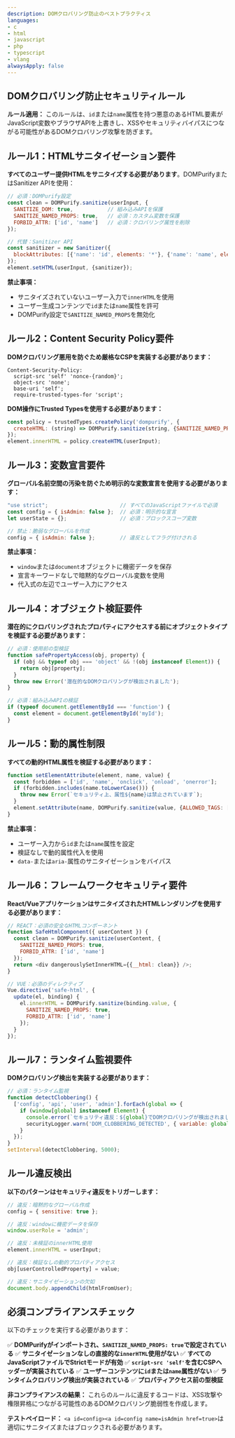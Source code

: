 ```yaml
---
description: DOMクロバリング防止のベストプラクティス
languages:
- c
- html
- javascript
- php
- typescript
- vlang
alwaysApply: false
---
```


## DOMクロバリング防止セキュリティルール

**ルール適用：** このルールは、`id`または`name`属性を持つ悪意のあるHTML要素がJavaScript変数やブラウザAPIを上書きし、XSSやセキュリティバイパスにつながる可能性があるDOMクロバリング攻撃を防ぎます。

## ルール1：HTMLサニタイゼーション要件

**すべてのユーザー提供HTMLをサニタイズする必要があります**。DOMPurifyまたはSanitizer APIを使用：

```javascript
// 必須：DOMPurify設定
const clean = DOMPurify.sanitize(userInput, {
  SANITIZE_DOM: true,           // 組み込みAPIを保護
  SANITIZE_NAMED_PROPS: true,   // 必須：カスタム変数を保護
  FORBID_ATTR: ['id', 'name']   // 必須：クロバリング属性を削除
});

// 代替：Sanitizer API
const sanitizer = new Sanitizer({
  blockAttributes: [{'name': 'id', elements: '*'}, {'name': 'name', elements: '*'}]
});
element.setHTML(userInput, {sanitizer});
```

**禁止事項：**
* サニタイズされていないユーザー入力で`innerHTML`を使用
* ユーザー生成コンテンツで`id`または`name`属性を許可
* DOMPurify設定で`SANITIZE_NAMED_PROPS`を無効化

## ルール2：Content Security Policy要件

**DOMクロバリング悪用を防ぐため厳格なCSPを実装する必要があります：**

```http
Content-Security-Policy:
  script-src 'self' 'nonce-{random}';
  object-src 'none';
  base-uri 'self';
  require-trusted-types-for 'script';
```

**DOM操作にTrusted Typesを使用する必要があります：**

```javascript
const policy = trustedTypes.createPolicy('dompurify', {
  createHTML: (string) => DOMPurify.sanitize(string, {SANITIZE_NAMED_PROPS: true})
});
element.innerHTML = policy.createHTML(userInput);
```

## ルール3：変数宣言要件

**グローバル名前空間の汚染を防ぐため明示的な変数宣言を使用する必要があります：**

```javascript
"use strict";                       // すべてのJavaScriptファイルで必須
const config = { isAdmin: false };  // 必須：明示的な宣言
let userState = {};                 // 必須：ブロックスコープ変数

// 禁止：脆弱なグローバルを作成
config = { isAdmin: false };        // 違反としてフラグ付けされる
```

**禁止事項：**
* `window`または`document`オブジェクトに機密データを保存
* 宣言キーワードなしで暗黙的なグローバル変数を使用
* 代入式の左辺でユーザー入力にアクセス

## ルール4：オブジェクト検証要件

**潜在的にクロバリングされたプロパティにアクセスする前にオブジェクトタイプを検証する必要があります：**

```javascript
// 必須：使用前の型検証
function safePropertyAccess(obj, property) {
  if (obj && typeof obj === 'object' && !(obj instanceof Element)) {
    return obj[property];
  }
  throw new Error('潜在的なDOMクロバリングが検出されました');
}

// 必須：組み込みAPIの検証
if (typeof document.getElementById === 'function') {
  const element = document.getElementById('myId');
}
```

## ルール5：動的属性制限

**すべての動的HTML属性を検証する必要があります：**

```javascript
function setElementAttribute(element, name, value) {
  const forbidden = ['id', 'name', 'onclick', 'onload', 'onerror'];
  if (forbidden.includes(name.toLowerCase())) {
    throw new Error(`セキュリティ上、属性${name}は禁止されています`);
  }
  element.setAttribute(name, DOMPurify.sanitize(value, {ALLOWED_TAGS: []}));
}
```

**禁止事項：**
* ユーザー入力から`id`または`name`属性を設定
* 検証なしで動的属性代入を使用
* `data-`または`aria-`属性のサニタイゼーションをバイパス

## ルール6：フレームワークセキュリティ要件

**React/VueアプリケーションはサニタイズされたHTMLレンダリングを使用する必要があります：**

```javascript
// REACT：必須の安全なHTMLコンポーネント
function SafeHtmlComponent({ userContent }) {
  const clean = DOMPurify.sanitize(userContent, {
    SANITIZE_NAMED_PROPS: true,
    FORBID_ATTR: ['id', 'name']
  });
  return <div dangerouslySetInnerHTML={{__html: clean}} />;
}

// VUE：必須のディレクティブ
Vue.directive('safe-html', {
  update(el, binding) {
    el.innerHTML = DOMPurify.sanitize(binding.value, {
      SANITIZE_NAMED_PROPS: true,
      FORBID_ATTR: ['id', 'name']
    });
  }
});
```

## ルール7：ランタイム監視要件

**DOMクロバリング検出を実装する必要があります：**

```javascript
// 必須：ランタイム監視
function detectClobbering() {
  ['config', 'api', 'user', 'admin'].forEach(global => {
    if (window[global] instanceof Element) {
      console.error(`セキュリティ違反：${global}でDOMクロバリングが検出されました`);
      securityLogger.warn('DOM_CLOBBERING_DETECTED', { variable: global });
    }
  });
}
setInterval(detectClobbering, 5000);
```

## ルール違反検出

**以下のパターンはセキュリティ違反をトリガーします：**

```javascript
// 違反：暗黙的なグローバル作成
config = { sensitive: true };

// 違反：windowに機密データを保存
window.userRole = 'admin';

// 違反：未検証のinnerHTML使用
element.innerHTML = userInput;

// 違反：検証なしの動的プロパティアクセス
obj[userControlledProperty] = value;

// 違反：サニタイゼーションの欠如
document.body.appendChild(htmlFromUser);
```

## 必須コンプライアンスチェック

以下のチェックを実行する必要があります：

✅ **DOMPurifyがインポートされ、`SANITIZE_NAMED_PROPS: true`で設定されている**
✅ **サニタイゼーションなしの直接的な`innerHTML`使用がない**
✅ **すべてのJavaScriptファイルでStrictモードが有効**
✅ **`script-src 'self'`を含むCSPヘッダーが実装されている**
✅ **ユーザーコンテンツに`id`または`name`属性がない**
✅ **ランタイムクロバリング検出が実装されている**
✅ **プロパティアクセス前の型検証**

**非コンプライアンスの結果：** これらのルールに違反するコードは、XSS攻撃や権限昇格につながる可能性のあるDOMクロバリング脆弱性を作成します。

**テストペイロード：** `<a id=config><a id=config name=isAdmin href=true>`は適切にサニタイズまたはブロックされる必要があります。

